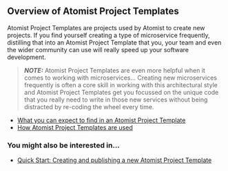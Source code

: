 ## Overview of Atomist Project Templates

Atomist Project Templates are projects used by Atomist to create new projects. If you find yourself creating a type of microservice frequently, distilling that into an Atomist Project Template that you, your team and even the wider community can use will really speed up your software development.

> ***NOTE:*** Atomist Project Templates are even more helpful when it comes to working with microservices... Creating new microservices frequently is often a core skill in working with this architectural style and Atomist Project Templates get you focussed on the unique code that you really need to write in those new services without being distracted by re-coding the wheel every time.

* [What you can expect to find in an Atomist Project Template](project-template-contents-overview.md)
* [How Atomist Project Templates are used](how-project-templates-are-used.md)

### You might also be interested in...

* [Quick Start: Creating and publishing a new Atomist Project Template](/quick-starts/project-templates/new-project-template.md)

